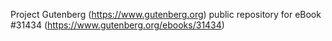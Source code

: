 Project Gutenberg (https://www.gutenberg.org) public repository for eBook #31434 (https://www.gutenberg.org/ebooks/31434)
